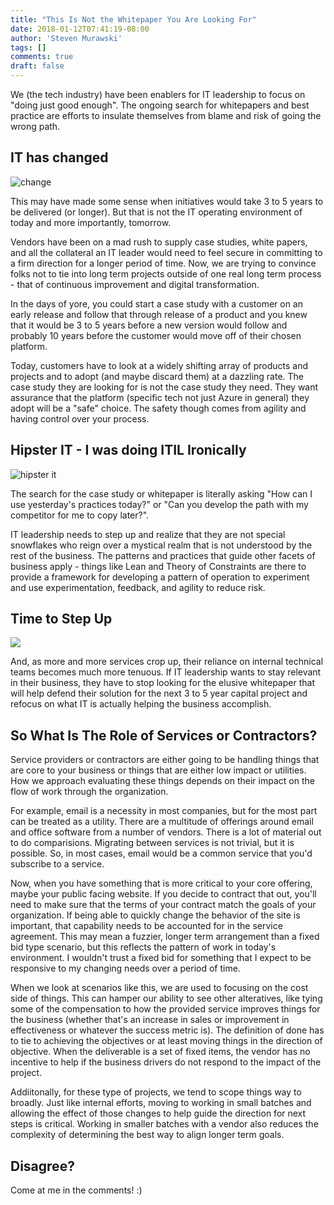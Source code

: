 ```yaml
---
title: "This Is Not the Whitepaper You Are Looking For"
date: 2018-01-12T07:41:19-08:00
author: 'Steven Murawski'
tags: []
comments: true
draft: false
---
```


We (the tech industry) have been enablers for IT leadership to focus on "doing just good enough".  The ongoing search for whitepapers and best practice are efforts to insulate themselves from blame and risk of going the wrong path.  

## IT has changed

![change](https://media.giphy.com/media/Hyg7huqkR7wuA/giphy.gif)

This may have made some sense when initiatives would take 3 to 5 years to be delivered (or longer).  But that is not the IT operating environment of today and more importantly, tomorrow.  

Vendors have been on a mad rush to supply case studies, white papers, and all the collateral an IT leader would need to feel secure in committing to a firm direction for a longer period of time.  Now, we are trying to convince folks not to tie into long term projects outside of one real long term process - that of continuous improvement and digital transformation.

In the days of yore, you could start a case study with a customer on an early release and follow that through release of a product and you knew that it would be 3 to 5 years before a new version would follow and probably 10 years before the customer would move off of their chosen platform.  

Today, customers have to look at a widely shifting array of products and projects and to adopt (and maybe discard them) at a dazzling rate.  The case study they are looking for is not the case study they need.  They want assurance that the platform (specific tech not just Azure in general) they adopt will be a "safe" choice.  The safety though comes from agility and having control over your process.


## Hipster IT - I was doing ITIL Ironically

![hipster it](https://media.giphy.com/media/kaN91DbpEai9W/giphy.gif)

The search for the case study or whitepaper is literally asking "How can I use yesterday's practices today?" or "Can you develop the path with my competitor for me to copy later?".  

IT leadership needs to step up and realize that they are not special snowflakes who reign over a mystical realm that is not understood by the rest of the business.  The  patterns and practices that guide other facets of business apply - things like Lean and Theory of Constraints are there to provide a framework for developing a pattern of operation to experiment and use experimentation, feedback, and agility to reduce risk.


## Time to Step Up

![](https://media.giphy.com/media/OvGBi96dEgYE/giphy.gif)

And, as more and more services crop up, their reliance on internal technical teams becomes much more tenuous.  If IT leadership wants to stay relevant in their business, they have to stop looking for the elusive whitepaper that will help defend their solution for the next 3 to 5 year capital project and refocus on what IT is actually helping the business accomplish.

## So What Is The Role of Services or Contractors?

Service providers or contractors are either going to be handling things that are core to your business or things that are either low impact or utilities.  How we approach evaluating these things depends on their impact on the flow of work through the organization.

For example, email is a necessity in most companies, but for the most part can be treated as a utility.  There are a multitude of offerings around email and office software from a number of vendors.  There is a lot of material out to do comparisions.  Migrating between services is not trivial, but it is possible.  So, in most cases, email would be a common service that you'd subscribe to a service.

Now, when you have something that is more critical to your core offering, maybe your public facing website.  If you decide to contract that out, you'll need to make sure that the terms of your contract match the goals of your organization.  If being able to quickly change the behavior of the site is important, that capability needs to be accounted for in the service agreement.  This may mean a fuzzier, longer term arrangement than a fixed bid type scenario, but this reflects the pattern of work in today's environment.  I wouldn't trust a fixed bid for something that I expect to be responsive to my changing needs over a period of time.

When we look at scenarios like this, we are used to focusing on the cost side of things.  This can hamper our ability to see other alteratives, like tying some of the compensation to how the provided service improves things for the business (whether that's an increase in sales or improvement in effectiveness or whatever the success metric is).  The definition of done has to tie to achieving the objectives or at least moving things in the direction of objective.  When the deliverable is a set of fixed items, the vendor has no incentive to help if the business drivers do not respond to the impact of the project.

Addiitonally, for these type of projects, we tend to scope things way to broadly.  Just like internal efforts, moving to working in small batches and allowing the effect of those changes to help guide the direction for next steps is critical.  Working in smaller batches with a vendor also reduces the complexity of determining the best way to align longer term goals.

## Disagree?

Come at me in the comments! :)